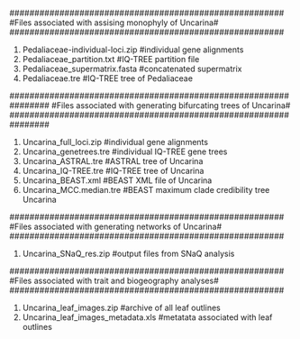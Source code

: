 #######################################################
#Files associated with assising monophyly of Uncarina#
#######################################################
1. Pedaliaceae-individual-loci.zip #individual gene alignments
2. Pedaliaceae_partition.txt #IQ-TREE partition file
3. Pedaliaceae_supermatrix.fasta #concatenated supermatrix
4. Pedaliaceae.tre #IQ-TREE tree of Pedaliaceae

################################################################
#Files associated with generating bifurcating trees of Uncarina#
################################################################
1. Uncarina_full_loci.zip #individual gene alignments
2. Uncarina_genetrees.tre #individual IQ-TREE gene trees
3. Uncarina_ASTRAL.tre #ASTRAL tree of Uncarina
4. Uncarina_IQ-TREE.tre #IQ-TREE tree of Uncarina
5. Uncarina_BEAST.xml #BEAST XML file of Uncarina
6. Uncarina_MCC.median.tre #BEAST maximum clade credibility tree Uncarina

#######################################################
#Files associated with generating networks of Uncarina#
#######################################################
1. Uncarina_SNaQ_res.zip #output files from SNaQ analysis

#######################################################
#Files associated with trait and biogeography analyses#
#######################################################
1. Uncarina_leaf_images.zip #archive of all leaf outlines
2. Uncarina_leaf_images_metadata.xls #metatata associated with leaf outlines
